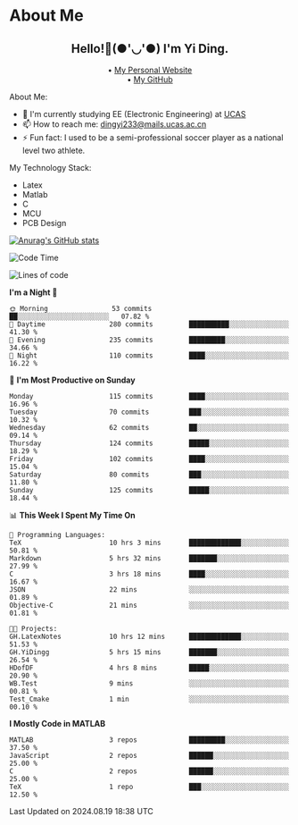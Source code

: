 # About Me

<h2 style="text-align:center;"> Hello!👋(●'◡'●) I'm Yi Ding.</h2>

<div style="text-align:center;">
  • <a href="https://yidingg.github.io/YiDingg">My Personal Website</a><br>
  • <a href="https://github.com/YiDingg">My GitHub</a>
</div>

About Me:
- 🔭 I'm currently studying EE (Electronic Engineering) at [UCAS](https://www.ucas.ac.cn/)
- 📫 How to reach me: dingyi233@mails.ucas.ac.cn
- ⚡ Fun fact: I used to be a semi-professional soccer player as a national level two athlete.

My Technology Stack:
- Latex
- Matlab
- C
- MCU
- PCB Design

[![Anurag's GitHub stats](https://github-readme-stats.vercel.app/api?username=YiDingg)](https://github.com/anuraghazra/github-readme-stats)

<!--START_SECTION:waka-->
![Code Time](http://img.shields.io/badge/Code%20Time-293%20hrs%204%20mins-blue)

![Lines of code](https://img.shields.io/badge/From%20Hello%20World%20I%27ve%20Written-521.8%20thousand%20lines%20of%20code-blue)

**I'm a Night 🦉** 

```text
🌞 Morning                53 commits          ██░░░░░░░░░░░░░░░░░░░░░░░   07.82 % 
🌆 Daytime                280 commits         ██████████░░░░░░░░░░░░░░░   41.30 % 
🌃 Evening                235 commits         █████████░░░░░░░░░░░░░░░░   34.66 % 
🌙 Night                  110 commits         ████░░░░░░░░░░░░░░░░░░░░░   16.22 % 
```
📅 **I'm Most Productive on Sunday** 

```text
Monday                   115 commits         ████░░░░░░░░░░░░░░░░░░░░░   16.96 % 
Tuesday                  70 commits          ███░░░░░░░░░░░░░░░░░░░░░░   10.32 % 
Wednesday                62 commits          ██░░░░░░░░░░░░░░░░░░░░░░░   09.14 % 
Thursday                 124 commits         █████░░░░░░░░░░░░░░░░░░░░   18.29 % 
Friday                   102 commits         ████░░░░░░░░░░░░░░░░░░░░░   15.04 % 
Saturday                 80 commits          ███░░░░░░░░░░░░░░░░░░░░░░   11.80 % 
Sunday                   125 commits         █████░░░░░░░░░░░░░░░░░░░░   18.44 % 
```


📊 **This Week I Spent My Time On** 

```text
💬 Programming Languages: 
TeX                      10 hrs 3 mins       █████████████░░░░░░░░░░░░   50.81 % 
Markdown                 5 hrs 32 mins       ███████░░░░░░░░░░░░░░░░░░   27.99 % 
C                        3 hrs 18 mins       ████░░░░░░░░░░░░░░░░░░░░░   16.67 % 
JSON                     22 mins             ░░░░░░░░░░░░░░░░░░░░░░░░░   01.89 % 
Objective-C              21 mins             ░░░░░░░░░░░░░░░░░░░░░░░░░   01.81 % 

🐱‍💻 Projects: 
GH.LatexNotes            10 hrs 12 mins      █████████████░░░░░░░░░░░░   51.53 % 
GH.YiDingg               5 hrs 15 mins       ███████░░░░░░░░░░░░░░░░░░   26.54 % 
HDofDF                   4 hrs 8 mins        █████░░░░░░░░░░░░░░░░░░░░   20.90 % 
WB.Test                  9 mins              ░░░░░░░░░░░░░░░░░░░░░░░░░   00.81 % 
Test_Cmake               1 min               ░░░░░░░░░░░░░░░░░░░░░░░░░   00.10 % 
```

**I Mostly Code in MATLAB** 

```text
MATLAB                   3 repos             █████████░░░░░░░░░░░░░░░░   37.50 % 
JavaScript               2 repos             ██████░░░░░░░░░░░░░░░░░░░   25.00 % 
C                        2 repos             ██████░░░░░░░░░░░░░░░░░░░   25.00 % 
TeX                      1 repo              ███░░░░░░░░░░░░░░░░░░░░░░   12.50 % 
```




 Last Updated on 2024.08.19 18:38 UTC
<!--END_SECTION:waka-->
